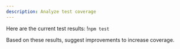 ```yaml
---
description: Analyze test coverage
---
```


Here are the current test results:
!`npm test`

Based on these results, suggest improvements to increase coverage.
